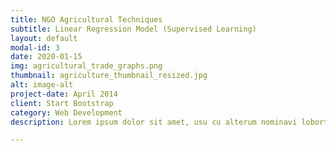 ```yaml
---
title: NGO Agricultural Techniques
subtitle: Linear Regression Model (Supervised Learning) 
layout: default
modal-id: 3
date: 2020-01-15
img: agricultural_trade_graphs.png
thumbnail: agriculture_thumbnail_resized.jpg
alt: image-alt
project-date: April 2014
client: Start Bootstrap
category: Web Development
description: Lorem ipsum dolor sit amet, usu cu alterum nominavi lobortis. At duo novum diceret. Tantas apeirian vix et, usu sanctus postulant inciderint ut, populo diceret necessitatibus in vim. Cu eum dicam feugiat noluisse.

---
```

